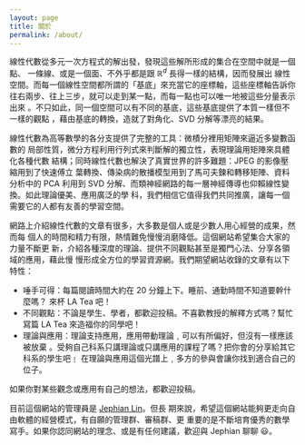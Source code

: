 ```yaml
---
layout: page
title: 關於
permalink: /about/
---
```


線性代數從多元一次方程式的解出發，發現這些解所形成的集合在空間中就是一個點、
一條線、或是一個面、不外乎都是跟 $\mathbb{R}^d$ 長得一樣的結構，因而發展出
線性空間。而每一個線性空間都所謂的「基底」來充當它的座標軸，這些座標軸告訴你
往右兩步、往上三步，就可以走到某一點，而每一點也可以唯一地被這些分量表示出來
。不只如此，同一個空間可以有不同的基底，這些基底提供了本質一樣但不一樣的觀點
，藉由基底的轉換，造就了對角化、SVD 分解等漂亮的結果。  

線性代數為高等數學的各分支提供了完整的工具：微樍分裡用矩陣來逼近多變數函數的
局部性質，微分方程利用行列式來判斷解的獨立性，表現理論用矩陣來具體化各種代數
結構；同時線性代數也解決了真實世界的許多難題：JPEG 的影像壓縮用到了快速傅立
葉轉換、傳染病的散播模型用到了馬可夫鍊和轉移矩陣、資料分析中的 PCA 利用到 SVD
分解、而類神經網路的每一層神經傳導也仰賴線性變換。如此理論優美、應用廣泛的學
科，我們相信它值得我們共同推廣，讓每一個需要它的人都有友善的學習空間。  

網路上介紹線性代數的文章有很多，大多數是個人或是少數人用心經營的成果，然而每
個人的時間和精力有限，熱情難免慢慢消磨降低。這個網站希望集合大家的力量不斷更
新，介紹各種深度的理論、提供不同觀點甚至是獨門心法、分享各領域的應用，藉此慢
慢形成全方位的學習資源網。我們期望網站收錄的文章有以下特性：

- 唾手可得：每篇閱讀時間大約在 20 分鐘上下。睡前、通勤時間不知道要幹什麼嗎？
來杯 LA Tea 吧！
- 不同觀點：不論是學生、學者，都歡迎投稿。不喜歡教授的解釋方式嗎？幫忙寫篇 LA
Tea 來造福你的同學吧！
- 理論與應用：理論支持應用，應用帶動理論﹐可以有所偏好，但沒有一樣應該被放棄
。受夠自己科系只講理論或只講應用的課程了嗎？把你會的分享給其它科系的學生吧﹗
在理論與應用這個光譜上﹐多方的參與會讓你找到適合自己的位子。

如果你對某些觀念或應用有自己的想法，都歡迎投稿。

目前這個網站的管理員是 [Jephian Lin](https://jephianlin.github.io/)。但長
期來說，希望這個網站能夠更走向自由軟體的經營模式，有自願的管理群、審稿群、更
重要的是不斷培育優秀的數學寫手。如果你認同網站的理念、或是有任何建議，歡迎與
Jephian 聊聊 :smiley:。


